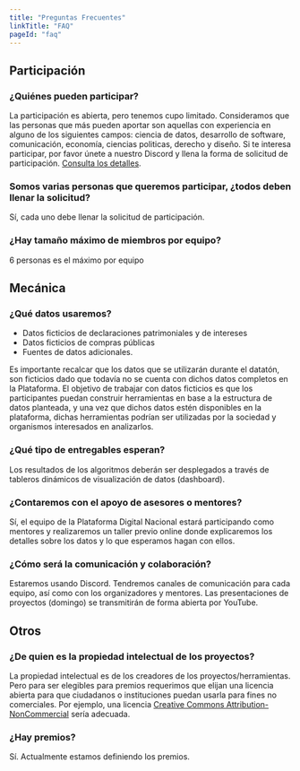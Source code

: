 ```yaml
---
title: "Preguntas Frecuentes"
linkTitle: "FAQ"
pageId: "faq"
---
```


## Participación

### ¿Quiénes pueden participar?
La participación es abierta, pero tenemos cupo limitado. 
Consideramos que las personas que más pueden aportar son aquellas con experiencia en alguno de los siguientes campos: ciencia de datos, desarrollo de software, comunicación, economía, ciencias politicas, derecho y diseño. 
Si te interesa participar, por favor únete a nuestro Discord y llena la forma de solicitud de participación. [Consulta los detalles](/participa).

### Somos varias personas que queremos participar, ¿todos deben llenar la solicitud?
Sí, cada uno debe llenar la solicitud de participación.

### ¿Hay tamaño máximo de miembros por equipo?
6 personas es el máximo por equipo

## Mecánica

### ¿Qué datos usaremos?
* Datos ficticios de declaraciones patrimoniales y de intereses
* Datos ficticios de compras públicas
* Fuentes de datos adicionales.

Es importante recalcar que los datos que se utilizarán durante el datatón, son ficticios dado que todavía no se cuenta con dichos datos completos en la Plataforma. El objetivo de trabajar con datos ficticios es que los participantes puedan construir herramientas en base a la estructura de datos planteada, y una vez que dichos datos estén disponibles en la plataforma, dichas herramientas podrían ser utilizadas por la sociedad y organismos interesados en analizarlos.

### ¿Qué tipo de entregables esperan?
Los resultados de los algoritmos deberán ser desplegados a través de tableros dinámicos de visualización de datos (dashboard).

### ¿Contaremos con el apoyo de asesores o mentores?
Sí, el equipo de la Plataforma Digital Nacional estará participando como mentores y realizaremos un taller previo online donde explicaremos los detalles sobre los datos y lo que esperamos hagan con ellos.

### ¿Cómo será la comunicación y colaboración?
Estaremos usando Discord. Tendremos canales de comunicación para cada equipo, así como con los organizadores y mentores. Las presentaciones de proyectos (domingo) se transmitirán de forma abierta por YouTube.

## Otros

### ¿De quien es la propiedad intelectual de los proyectos?
La propiedad intelectual es de los creadores de los proyectos/herramientas. Pero para ser elegibles para premios requerimos que elijan una licencia abierta para que ciudadanos o instituciones puedan usarla para fines no comerciales. Por ejemplo, una licencia [Creative Commons Attribution-NonCommercial](https://creativecommons.org/licenses/by-nc/4.0/) sería adecuada. 

### ¿Hay premios?
Sí. Actualmente estamos definiendo los premios.
